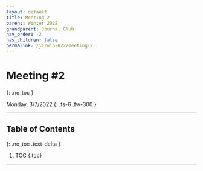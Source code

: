 ```yaml
---
layout: default
title: Meeting 2
parent: Winter 2022
grandparent: Journal Club
nav_order: -2
has_children: false
permalink: /jc/win2022/meeting-2
---
```


# Meeting #2
{: .no_toc }

Monday, 3/7/2022
{: .fs-6 .fw-300 }

---

## Table of Contents
{: .no_toc .text-delta }

1. TOC
{:toc}

---

